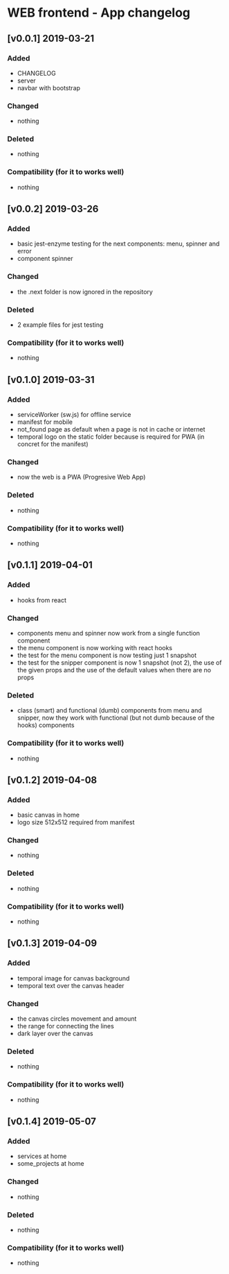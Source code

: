 # WEB frontend - App changelog

## [v0.0.1] 2019-03-21

### Added

-   CHANGELOG
-   server
-   navbar with bootstrap

### Changed

-   nothing

### Deleted

-   nothing

### Compatibility (for it to works well)

-   nothing


## [v0.0.2] 2019-03-26

### Added

-   basic jest-enzyme testing for the next components: menu, spinner and error
-   component spinner

### Changed

-   the .next folder is now ignored in the repository

### Deleted

-   2 example files for jest testing

### Compatibility (for it to works well)

-   nothing

## [v0.1.0] 2019-03-31

### Added

-   serviceWorker (sw.js) for offline service
-   manifest for mobile
-   not_found page as default when a page is not in cache or internet
-   temporal logo on the static folder because is required for PWA (in concret for the manifest)

### Changed

-   now the web is a PWA (Progresive Web App)

### Deleted

-   nothing

### Compatibility (for it to works well)

-   nothing

## [v0.1.1] 2019-04-01

### Added

-   hooks from react

### Changed

-   components menu and spinner now work from a single function component
-   the menu component is now working with react hooks
-   the test for the menu component is now testing just 1 snapshot
-   the test for the snipper component is now 1 snapshot (not 2), the use of the given props and the use of the default values when there are no props

### Deleted

-   class (smart) and functional (dumb) components from menu and snipper, now they work with functional (but not dumb because of the hooks) components

### Compatibility (for it to works well)

-   nothing

## [v0.1.2] 2019-04-08

### Added

-   basic canvas in home
-   logo size 512x512 required from manifest

### Changed

-   nothing

### Deleted

-   nothing

### Compatibility (for it to works well)

-   nothing

## [v0.1.3] 2019-04-09

### Added

-   temporal image for canvas background
-   temporal text over the canvas header

### Changed

-   the canvas circles movement and amount
-   the range for connecting the lines
-   dark layer over the canvas

### Deleted

-   nothing

### Compatibility (for it to works well)

-   nothing

## [v0.1.4] 2019-05-07

### Added

-   services at home
-   some_projects at home

### Changed

-   nothing

### Deleted

-   nothing

### Compatibility (for it to works well)

-   nothing